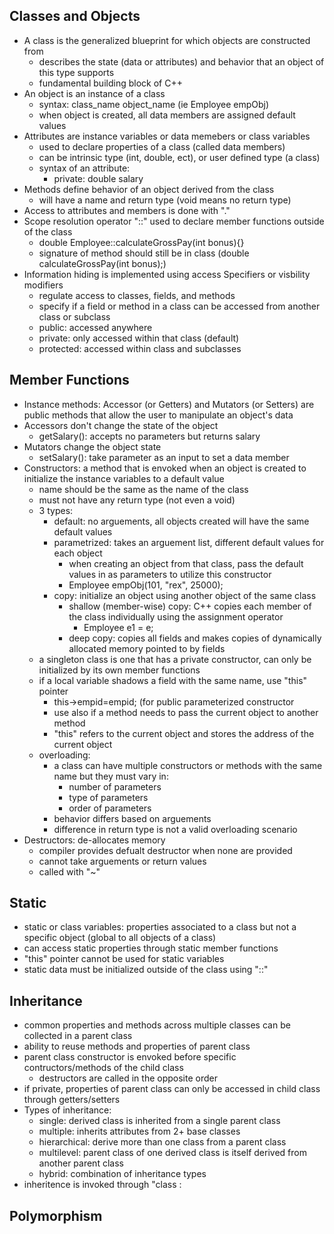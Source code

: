 ## Classes and Objects
- A class is the generalized blueprint for which objects are constructed from
  - describes the state (data or attributes) and behavior that an object of this type supports
  - fundamental building block of C++
- An object is an instance of a class
  - syntax: class_name object_name (ie Employee empObj)
  - when object is created, all data members are assigned default values
- Attributes are instance variables or data memebers or class variables
  - used to declare properties of a class (called data members)
  - can be intrinsic type (int, double, ect), or user defined type (a class)
  - syntax of an attribute:
    - private: double salary
- Methods define behavior of an object derived from the class
  - will have a name and return type (void means no return type)
- Access to attributes and members is done with "."
- Scope resolution operator "::" used to declare member functions outside of the class
  - double Employee::calculateGrossPay(int bonus){}
  - signature of method should still be in class (double calculateGrossPay(int bonus);)
- Information hiding is implemented using access Specifiers or visbility modifiers
  - regulate access to classes, fields, and methods
  - specify if a field or method in a class can be accessed from another class or subclass
  - public: accessed anywhere
  - private: only accessed within that class (default)
  - protected: accessed within class and subclasses

## Member Functions
- Instance methods: Accessor (or Getters) and Mutators (or Setters) are public methods that allow the user to manipulate an object's data
- Accessors don't change the state of the object
  - getSalary(): accepts no parameters but returns salary
- Mutators change the object state
  - setSalary(): take parameter as an input to set a data member
- Constructors: a method that is envoked when an object is created to initialize the instance variables to a default value
  - name should be the same as the name of the class
  - must not have any return type (not even a void)
  - 3 types: 
    - default: no arguements, all objects created will have the same default values
    - parametrized: takes an arguement list, different default values for each object
      - when creating an object from that class, pass the default values in as parameters to utilize this constructor 
      - Employee empObj(101, "rex", 25000);
    - copy: initialize an object using another object of the same class
      - shallow (member-wise) copy: C++ copies each member of the class individually using the assignment operator
        - Employee e1 = e;
      - deep copy: copies all fields and makes copies of dynamically allocated memory pointed to by fields
  - a singleton class is one that has a private constructor, can only be initialized by its own member functions
  - if a local variable shadows a field with the same name, use "this" pointer
    - this->empid=empid; (for public parameterized constructor
    - use also if a method needs to pass the current object to another method
    - "this" refers to the current object and stores the address of the current object
  - overloading: 
    - a class can have multiple constructors or methods with the same name but they must vary in:
      - number of parameters
      - type of parameters
      - order of parameters
    - behavior differs based on arguements
    - difference in return type is not a valid overloading scenario
- Destructors: de-allocates memory
  - compiler provides defualt destructor when none are provided
  - cannot take arguements or return values
  - called with "~"


## Static
- static or class variables: properties associated to a class but not a specific object (global to all objects of a class)
- can access static properties through static member functions
- "this" pointer cannot be used for static variables
- static data must be initialized outside of the class using "::"

## Inheritance
- common properties and methods across multiple classes can be collected in a parent class
- ability to reuse methods and properties of parent class
- parent class constructor is envoked before specific contructors/methods of the child class
  - destructors are called in the opposite order
- if private, properties of parent class can only be accessed in child class through getters/setters
- Types of inheritance: 
  - single: derived class is inherited from a single parent class
  - multiple: inherits attributes from 2+ base classes
  - hierarchical: derive more than one class from a parent class
  - multilevel: parent class of one derived class is itself derived from another parent class
  - hybrid: combination of inheritance types
- inheritence is invoked through "class <parent> : <access modifier> <child>
  
## Polymorphism
